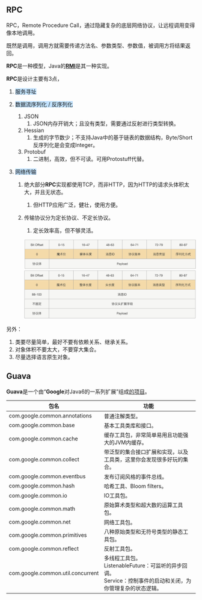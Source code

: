 ## RPC

RPC，Remote Procedure Call，通过隐藏复杂的底层网络协议，让远程调用变得像本地调用。

既然是调用，调用方就需要传递方法名、参数类型、参数值，被调用方将结果返回。

**RPC**是一种模型，Java的[**RMI**](https://www.liaoxuefeng.com/wiki/1252599548343744/1323711850348577)是其一种实现。

**RPC**是设计主要有3点，

1. <span style=background:#c2e2ff>服务寻址</span>

2. <span style=background:#c2e2ff>数据流序列化 / 反序列化</span>

   1. JSON
      1. JSON内存开销大；且没有类型，需要通过反射进行类型转换。
   2. Hessian
      1. 生成的字节数少；不支持Java中的基于链表的数据结构，Byte/Short反序列化是会变成Integer。
   3. Protobuf
      1. 二进制，高效，但不可读。可用Protostuff代替。

3. <span style=background:#c2e2ff>网络传输</span>

   1. 绝大部分**RPC**实现都使用TCP，而非HTTP，因为HTTP的请求头体积太大，并且无状态。

      1. 但HTTP应用广泛，健壮，使用方便。

   2. 传输协议分为定长协议、不定长协议。
   
      1. 定长效率高，但不够灵活。
   
      ![](../images/6/protocol-length-fixed.png)![](../images/6/protocol-length-indefinite.png)

另外：

1. 类要尽量简单，最好不要有依赖关系、继承关系。
2. 对象体积不要太大，不要穿大集合。
3. 尽量选择语言原生对象。



## Guava

**Guava**是一个由“**Google**对Java6的一系列扩展”组成[的项目](https://www.cnblogs.com/peida/archive/2013/06/08/3120820.html)。

| 包名                              | 功能                                                         |
| --------------------------------- | ------------------------------------------------------------ |
| com.google.common.annotations     | 普通注解类型。                                               |
| com.google.common.base            | 基本工具类库和接口。                                         |
| com.google.common.cache           | 缓存工具包，非常简单易用且功能强大的JVM内缓存。              |
| com.google.common.collect         | 带泛型的集合接口扩展和实现，以及工具类，这里你会发现很多好玩的集合。 |
| com.google.common.eventbus        | 发布订阅风格的事件总线。                                     |
| com.google.common.hash            | 哈希工具、Bloom filters。                                    |
| com.google.common.io              | IO工具包。                                                   |
| com.google.common.math            | 原始算术类型和超大数的运算工具包。                           |
| com.google.common.net             | 网络工具包。                                                 |
| com.google.common.primitives      | 八种原始类型和无符号类型的静态工具包。                       |
| com.google.common.reflect         | 反射工具包。                                                 |
| com.google.common.util.concurrent | 多线程工具包。<br>  ListenableFuture：可监听的异步回调。<br/>  Service：控制事件的启动和关闭，为你管理复杂的状态逻辑。 |

